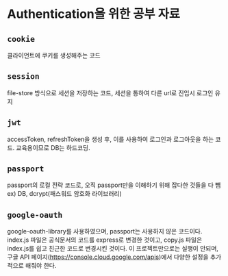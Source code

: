 # Authentication을 위한 공부 자료

## `cookie`

클라이언트에 쿠키를 생성해주는 코드

## `session`

file-store 방식으로 세션을 저장하는 코드, 세션을 통하여 다른 url로 진입시 로그인 유지

## `jwt`

accessToken, refreshToken을 생성 후, 이를 사용하여 로그인과 로그아웃을 하는 코드. 교육용이므로 DB는 하드코딩.

## `passport`

passport의 로컬 전략 코드로, 오직 passport만을 이해하기 위해 잡다한 것들을 다 뺌 ex\) DB, dcrypt(패스워드 암호화 라이브러리)


## `google-oauth`

google-oauth-library를 사용하였으며, passport는 사용하지 않은 코드이다.
index.js 파일은 공식문서의 코드를 express로 변경한 것이고, copy.js 파일은 index.js를 쉽고 친근한 코드로 변경시킨 것이다.
이 프로젝트만으로는 실행이 안되며, 구글 API 페이지(https://console.cloud.google.com/apis)에서 다양한 설정을 추가적으로 해줘야 한다.
